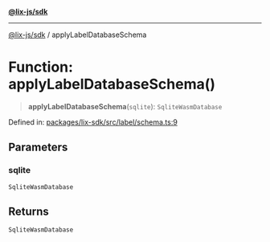 [**@lix-js/sdk**](../README.md)

***

[@lix-js/sdk](../README.md) / applyLabelDatabaseSchema

# Function: applyLabelDatabaseSchema()

> **applyLabelDatabaseSchema**(`sqlite`): `SqliteWasmDatabase`

Defined in: [packages/lix-sdk/src/label/schema.ts:9](https://github.com/opral/monorepo/blob/e71bdb871680205b7a92b34085dd7fe79344e0d0/packages/lix-sdk/src/label/schema.ts#L9)

## Parameters

### sqlite

`SqliteWasmDatabase`

## Returns

`SqliteWasmDatabase`
